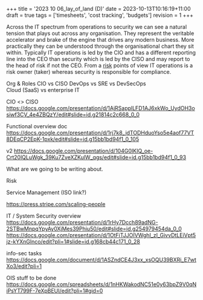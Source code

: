 +++
title = '2023 10 06_lay_of_land (D)'
date = 2023-10-13T10:16:19+11:00
draft = true
tags = ['timesheets', 'cost tracking', 'budgets']
revision = 1
+++

Across the IT spectrum from operations to security we can see a natural tension that plays out across any organisation.  They represent the veritable accelerator and brake of the engine that drives any modern business.  More practically they can be understood through the organisational chart they sit within.  Typically IT operations is led by the CIO and has a different reporting line into the CEO than security which is led by the CISO and may report to the head of risk if not the CEO.  From a [risk](/tags/risk/) points of view IT operations is a risk owner (taker) whereas security is responsible for compliance.


Org & Roles	CIO vs CISO	
	DevOps vs SRE vs DevSecOps	
	Cloud (SaaS) vs enterprise IT	

CIO <> CISO
https://docs.google.com/presentation/d/1AjRSapplLFD1AJ6xkWo_UydOH3osiwf3CV_4e4ZBQzY/edit#slide=id.g21814c2c668_0_0

Functional overview doc
https://docs.google.com/presentation/d/1rj7k8_jdTODHduoYso5e4aof77VT8DEqCP2EpK-1pxk/edit#slide=id.g15bb1bd94f1_0_105

v2
https://docs.google.com/presentation/d/104G0IKIQ_oe-Crt20lQLuWgk_39Ku7ZveXZKulW_qgs/edit#slide=id.g15bb1bd94f1_0_93

What are we going to be writing about.

Risk

Service Management (ISO link?)


https://press.stripe.com/scaling-people



IT / System Security overview
https://docs.google.com/presentation/d/1rHy7Dcch89adNG-2STBwMnpqYpyAy0XjMes39Phiu50/edit#slide=id.g254979454da_0_0
https://docs.google.com/presentation/d/1OtFiTJJOIVWghI_zI_GivvDtLEiVpt5jz-kYXnGlnco/edit?pli=1#slide=id.g168cb44c171_0_28






info-sec tasks
https://docs.google.com/document/d/1ASZndCE4J3xx_xsOQU39BXRi_E7wtXo3/edit?pli=1

OIS stuff to be done
https://docs.google.com/spreadsheets/d/1nHKWakodNC51e0y63bpZ9V0qNiPsYT799F-7eXpBEUI/edit?pli=1#gid=0